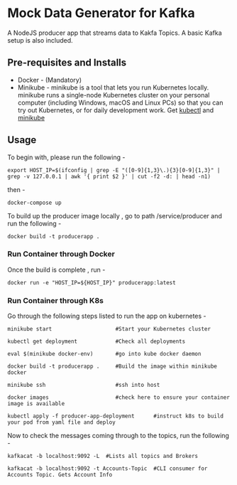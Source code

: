 # Mock Data Generator for Kafka

A NodeJS producer app that streams data to Kakfa Topics. A basic Kafka setup is also included.

## Pre-requisites and Installs

* Docker - (Mandatory)
* Minikube - minikube is a tool that lets you run Kubernetes locally. minikube runs a single-node Kubernetes cluster on your personal computer (including Windows, macOS and Linux PCs) so that you can try out Kubernetes, or for daily development work. Get [kubectl](https://kubernetes.io/docs/tasks/tools/install-kubectl-linux/) and [minikube](https://minikube.sigs.k8s.io/docs/start/)

## Usage

To begin with, please run the following - 

```
export HOST_IP=$(ifconfig | grep -E "([0-9]{1,3}\.){3}[0-9]{1,3}" | grep -v 127.0.0.1 | awk '{ print $2 }' | cut -f2 -d: | head -n1)

```
then - 

```
docker-compose up

```

To build up the producer image locally , go to path /service/producer and run the following - 

```
docker build -t producerapp .

```
### Run Container through Docker
Once the build is complete , run - 

```
docker run -e "HOST_IP=${HOST_IP}" producerapp:latest

```
### Run Container through K8s

Go through the following steps listed to run the app on kubernetes - 

```
minikube start                    #Start your Kubernetes cluster
```
```
kubectl get deployment            #Check all deployments
```
```
eval $(minikube docker-env)       #go into kube docker daemon
```
```
docker build -t producerapp .     #Build the image within minikube docker
```
```
minikube ssh                      #ssh into host
```
```
docker images                     #check here to ensure your container image is available 
```
```
kubectl apply -f producer-app-deployment      #instruct k8s to build your pod from yaml file and deploy
```

Now to check the messages coming through to the topics, run the following - 

```
kafkacat -b localhost:9092 -L  #Lists all topics and Brokers

kafkacat -b localhost:9092 -t Accounts-Topic  #CLI consumer for Accounts Topic. Gets Account Info

```

